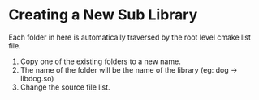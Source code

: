 # Creating a New Sub Library

Each folder in here is automatically traversed by the root level cmake list file.

1. Copy one of the existing folders to a new name.
2. The name of the folder will be the name of the library (eg: dog -> libdog.so)
3. Change the source file list.
